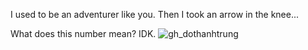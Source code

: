 I used to be an adventurer like you. Then I took an arrow in the knee...

What does this number mean? IDK.
![gh_dothanhtrung](https://count.getloli.com/@gh_dothanhtrung?name=gh_dothanhtrung&theme=miku&padding=9&offset=0&align=top&scale=1&pixelated=1&darkmode=auto)
